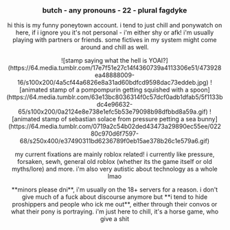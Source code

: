 ### <center>butch - any pronouns - 22 - plural fagdyke

<center><p> hi this is my funny poneytown account. i tend to just chill and ponywatch on here, if i ignore you it's not personal - i'm either shy or afk! i'm usually playing with partners or friends. some fictives in my system might come around and chill as well.

<p>
![stamp saying what the hell is YOAI?](https://64.media.tumblr.com/17e7f51e27c14f4360739a4113306e51/473928ea48888009-16/s100x200/4a5cf44a6826e8a31ad60bdfcd9598dac73eddeb.jpg) ![animated stamp of a pompompurin getting squished with a spoon](https://64.media.tumblr.com/63e13bc8036314f0c57dcf0adb1dfab5/5f1133bdc4e96632-65/s100x200/0a2124e8e738e1efc5b53e79098b98dfbbd8a59a.gif) ![animated stamp of sebastian solace from pressure petting a sea bunny](https://64.media.tumblr.com/0719a2c54b02ded43473a29890ec55ee/02280c970d6f7597-68/s250x400/e37490311bd6236789f0eb15ae378b26c1e579a6.gif)
<center><p> my current fixations are mainly roblox related! i currently like pressure, forsaken, sewh, general old roblox (whether its the game itself or old myths/lore) and more. i'm also very autistic about technology as a whole lmao

<center><p> **minors please dni**, i'm usually on the 18+ servers for a reason. i don't give much of a fuck about discourse anymore but **i tend to hide proshippers and people who ick me out**, either through their convos or what their pony is portraying. i'm just here to chill, it's a horse game, who give a shit
